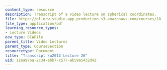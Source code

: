 ```yaml
---
content_type: resource
description: Transcript of a video lecture on spherical coordinates.
file: https://ol-ocw-studio-app-production.s3.amazonaws.com/courses/18-02-multivariable-calculus-fall-2007/116a976a2c34ebb7c577ab59a5432d42_18_022007L26.pdf
file_type: application/pdf
learning_resource_types:
- Lecture Videos
ocw_type: OCWFile
parent_title: Video Lectures
parent_type: CourseSection
resourcetype: Document
title: "Transcript \u2013 Lecture 26"
uid: 116a976a-2c34-ebb7-c577-ab59a5432d42
---
```

